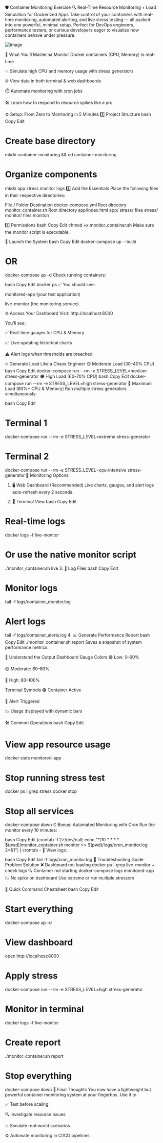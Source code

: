 🛡️ Container Monitoring Exercise
🔍 Real-Time Resource Monitoring + Load Simulation for Dockerized Apps
Take control of your containers with real-time monitoring, automated alerting, and live stress testing — all packed into one powerful, minimal setup. Perfect for DevOps engineers, performance testers, or curious developers eager to visualize how containers behave under pressure.

![image](https://github.com/user-attachments/assets/64e2acae-8434-4c1b-a742-78267f36a412)

🎯 What You’ll Master
📊 Monitor Docker containers (CPU, Memory) in real-time

💥 Simulate high CPU and memory usage with stress generators

🌐 View data in both terminal & web dashboards

⏱️ Automate monitoring with cron jobs

🛠️ Learn how to respond to resource spikes like a pro

⚙️ Setup: From Zero to Monitoring in 5 Minutes
1️⃣ Project Structure
bash
Copy
Edit
# Create base directory
mkdir container-monitoring && cd container-monitoring

# Organize components
mkdir app stress monitor logs
2️⃣ Add the Essentials
Place the following files in their respective directories:

File / Folder	Destination
docker-compose.yml	Root directory
monitor_container.sh	Root directory
app/index.html	app/
stress/ files	stress/
monitor/ files	monitor/

3️⃣ Permissions
bash
Copy
Edit
chmod +x monitor_container.sh
Make sure the monitor script is executable.

🚀 Launch the System
bash
Copy
Edit
docker-compose up --build
# OR
docker-compose up -d
Check running containers:

bash
Copy
Edit
docker ps
✅ You should see:

monitored-app (your test application)

live-monitor (the monitoring service)

🌐 Access Your Dashboard
Visit: http://localhost:8000

You’ll see:

✅ Real-time gauges for CPU & Memory

📈 Live-updating historical charts

⚠️ Alert logs when thresholds are breached

🔥 Generate Load Like a Chaos Engineer
🟡 Moderate Load (30–40% CPU)
bash
Copy
Edit
docker-compose run --rm -e STRESS_LEVEL=medium stress-generator
🟠 High Load (60–70% CPU)
bash
Copy
Edit
docker-compose run --rm -e STRESS_LEVEL=high stress-generator
🔴 Maximum Load (80%+ CPU & Memory)
Run multiple stress generators simultaneously:

bash
Copy
Edit
# Terminal 1
docker-compose run --rm -e STRESS_LEVEL=extreme stress-generator

# Terminal 2
docker-compose run --rm -e STRESS_LEVEL=cpu-intensive stress-generator
📡 Monitoring Options
1. 🖥️ Web Dashboard (Recommended)
Live charts, gauges, and alert logs auto-refresh every 2 seconds.

2. 🧪 Terminal View
bash
Copy
Edit
# Real-time logs
docker logs -f live-monitor

# Or use the native monitor script
./monitor_container.sh live
3. 📄 Log Files
bash
Copy
Edit
# Monitor logs
tail -f logs/container_monitor.log

# Alert logs
tail -f logs/container_alerts.log
4. 📊 Generate Performance Report
bash
Copy
Edit
./monitor_container.sh report
Saves a snapshot of system performance metrics.

🧠 Understand the Output
Dashboard Gauge Colors
🟢 Low: 0–60%

🟡 Moderate: 60–80%

🔴 High: 80–100%

Terminal Symbols
🟢 Container Active

🔴 Alert Triggered

📉 Usage displayed with dynamic bars

🛠️ Common Operations
bash
Copy
Edit
# View app resource usage
docker stats monitored-app

# Stop running stress test
docker ps | grep stress
docker stop <container-id>

# Stop all services
docker-compose down
⏰ Bonus: Automated Monitoring with Cron
Run the monitor every 10 minutes:

bash
Copy
Edit
(crontab -l 2>/dev/null; echo "*/10 * * * * $(pwd)/monitor_container.sh monitor >> $(pwd)/logs/cron_monitor.log 2>&1") | crontab -
📂 View logs:

bash
Copy
Edit
tail -f logs/cron_monitor.log
🧯 Troubleshooting Guide
Problem	Solution
❌ Dashboard not loading	docker ps | grep live-monitor + check logs
🔍 Container not starting	docker-compose logs monitored-app
📉 No spike on dashboard	Use extreme or run multiple stressors

🧾 Quick Command Cheatsheet
bash
Copy
Edit
# Start everything
docker-compose up -d

# View dashboard
open http://localhost:8000

# Apply stress
docker-compose run --rm -e STRESS_LEVEL=high stress-generator

# Monitor in terminal
docker logs -f live-monitor

# Create report
./monitor_container.sh report

# Stop everything
docker-compose down
🏁 Final Thoughts
You now have a lightweight but powerful container monitoring system at your fingertips. Use it to:

✅ Test before scaling

🔍 Investigate resource issues

💥 Simulate real-world scenarios

⚙️ Automate monitoring in CI/CD pipelines

